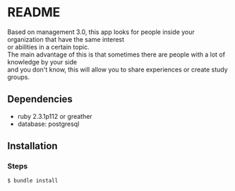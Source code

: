 # README

Based on management 3.0, this app looks for people inside your organization that have the same interest  
or abilities in a certain topic.  
The main advantage of this is that sometimes there are people with a lot of knowledge by your side  
and you don't know, this will allow you to share experiences or create study groups. 

## Dependencies

- ruby 2.3.1p112 or greather
- database: postgresql

## Installation

### Steps
```bash
$ bundle install
```

